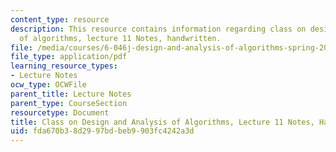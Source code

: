 ```yaml
---
content_type: resource
description: This resource contains information regarding class on design and analysis
  of algorithms, lecture 11 Notes, handwritten.
file: /media/courses/6-046j-design-and-analysis-of-algorithms-spring-2015/fda670b38d2997bdbeb9903fc4242a3d_MIT6_046JS15_writtenlec11.pdf
file_type: application/pdf
learning_resource_types:
- Lecture Notes
ocw_type: OCWFile
parent_title: Lecture Notes
parent_type: CourseSection
resourcetype: Document
title: Class on Design and Analysis of Algorithms, Lecture 11 Notes, Handwritten
uid: fda670b3-8d29-97bd-beb9-903fc4242a3d
---
```

